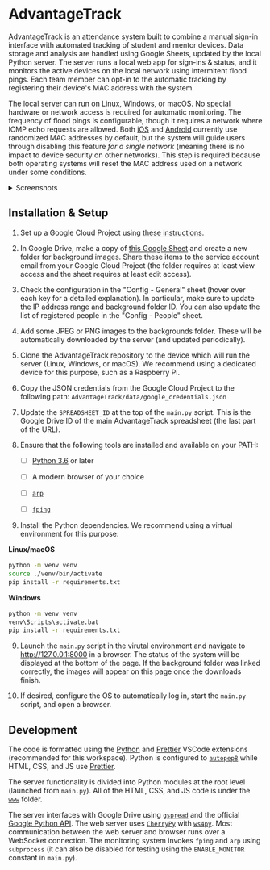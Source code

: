 # AdvantageTrack

AdvantageTrack is an attendance system built to combine a manual sign-in interface with automated tracking of student and mentor devices. Data storage and analysis are handled using Google Sheets, updated by the local Python server. The server runs a local web app for sign-ins & status, and it monitors the active devices on the local network using intermitent flood pings. Each team member can opt-in to the automatic tracking by registering their device's MAC address with the system.

The local server can run on Linux, Windows, or macOS. No special hardware or network access is required for automatic monitoring. The frequency of flood pings is configurable, though it requires a network where ICMP echo requests are allowed. Both [iOS](https://support.apple.com/HT211227) and [Android](https://source.android.com/devices/tech/connect/wifi-mac-randomization-behavior) currently use randomized MAC addresses by default, but the system will guide users through disabling this feature _for a single network_ (meaning there is no impact to device security on other networks). This step is required because both operating systems will reset the MAC address used on a network under some conditions.

<details>

<summary>Screenshots</summary>

![Screenshot #1](screenshots/img-1.png)

![Screenshot #2](screenshots/img-2.png)

![Screenshot #3](screenshots/img-3.png)

</details>

## Installation & Setup

1. Set up a Google Cloud Project using [these instructions](GOOGLE.md).

2. In Google Drive, make a copy of [this Google Sheet](https://docs.google.com/spreadsheets/d/1eskt0XRDJ1SXpOBCr0fZ0JfxVvGlAnGfaVP7qLbpLMY/edit?usp=sharing) and create a new folder for background images. Share these items to the service account email from your Google Cloud Project (the folder requires at least view access and the sheet requires at least edit access).

3. Check the configuration in the "Config - General" sheet (hover over each key for a detailed explanation). In particular, make sure to update the IP address range and background folder ID. You can also update the list of registered people in the "Config - People" sheet.

4. Add some JPEG or PNG images to the backgrounds folder. These will be automatically downloaded by the server (and updated periodically).

5. Clone the AdvantageTrack repository to the device which will run the server (Linux, Windows, or macOS). We recommend using a dedicated device for this purpose, such as a Raspberry Pi.

6. Copy the JSON credentials from the Google Cloud Project to the following path: `AdvantageTrack/data/google_credentials.json`

7. Update the `SPREADSHEET_ID` at the top of the `main.py` script. This is the Google Drive ID of the main AdvantageTrack spreadsheet (the last part of the URL).

8. Ensure that the following tools are installed and available on your PATH:

    - [ ] [Python 3.6](https://www.python.org/downloads/) or later

    - [ ] A modern browser of your choice

    - [ ] [`arp`](https://linuxhint.com/arp-command-linux/)

    - [ ] [`fping`](http://fping.org)

9. Install the Python dependencies. We recommend using a virtual environment for this purpose:

**Linux/macOS**

```bash
python -m venv venv
source ./venv/bin/activate
pip install -r requirements.txt
```

**Windows**

```bat
python -m venv venv
venv\Scripts\activate.bat
pip install -r requirements.txt
```

9. Launch the `main.py` script in the virutal environment and navigate to http://127.0.0.1:8000 in a browser. The status of the system will be displayed at the bottom of the page. If the background folder was linked correctly, the images will appear on this page once the downloads finish.

10. If desired, configure the OS to automatically log in, start the `main.py` script, and open a browser.

## Development

The code is formatted using the [Python](https://marketplace.visualstudio.com/items?itemName=ms-python.python) and [Prettier](https://marketplace.visualstudio.com/items?itemName=esbenp.prettier-vscode) VSCode extensions (recommended for this workspace). Python is configured to [`autopep8`](https://pypi.org/project/autopep8/) while HTML, CSS, and JS use [Prettier](https://prettier.io).

The server functionality is divided into Python modules at the root level (launched from `main.py`). All of the HTML, CSS, and JS code is under the [`www`](www) folder.

The server interfaces with Google Drive using [`gspread`](https://pypi.org/project/gspread/) and the official [Google Python API](https://pypi.org/project/google-api-python-client). The web server uses [`CherryPy`](https://cherrypy.dev) with [`ws4py`](https://ws4py.readthedocs.io/en/latest/). Most communication between the web server and browser runs over a WebSocket connection. The monitoring system invokes `fping` and `arp` using `subprocess` (it can also be disabled for testing using the `ENABLE_MONITOR` constant in `main.py`).
